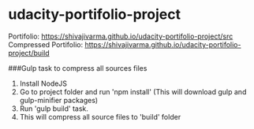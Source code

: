 # udacity-portifolio-project

Portifolio: https://shivajivarma.github.io/udacity-portifolio-project/src  
Compressed Portifolio: https://shivajivarma.github.io/udacity-portifolio-project/build  

###Gulp task to compress all sources files
1. Install NodeJS
2. Go to project folder and run 'npm install' (This will download gulp and gulp-minifier packages)
3. Run 'gulp build' task.
4. This will compress all source files to 'build' folder
